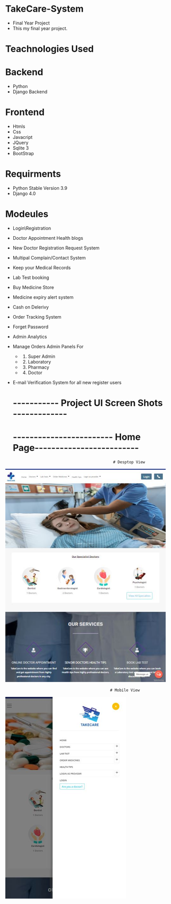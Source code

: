 # TakeCare-System
- Final Year Project
- This my final year project.

# Teachnologies Used
# Backend
- Python
- Django Backend

# Frontend
- Htmls
- Css
- Javacript
- JQuery
- Sqlite 3
- BootStrap

 # Requirments
 - Python Stable Version 3.9 
 - Django 4.0
 
 # Modeules
- Login\Registration 
- Doctor Appointment Health blogs
- New Doctor Registration Request System
- Multipal Complain/Contact System 
- Keep your Medical Records
- Lab Test booking
- Buy Medicine Store 
- Medicine expiry alert system
- Cash on Delerivy
- Order Tracking System
- Forget Password
- Admin Analytics
- Manage Orders Admin Panels For
    - 1.	Super Admin
    - 2.	Laboratory
    - 3.	Pharmacy
    - 4.	Doctor
- E-mail Verification System for all new register users

 
  #                            ----------- Project UI Screen Shots -------------
  
  #                       ------------------------ Home Page-------------------------
  
                                                  # Desptop View
                       
 ![homepage](https://github.com/malikakmal352/TakeCare-System/blob/master/Screenshort/home_page_desktop3.JPG?raw=true)
 
                                                  # Mobile View
 ![homepage](https://github.com/malikakmal352/TakeCare-System/blob/master/Screenshort/home_page_mobile1.JPG?raw=true)
 

 
            